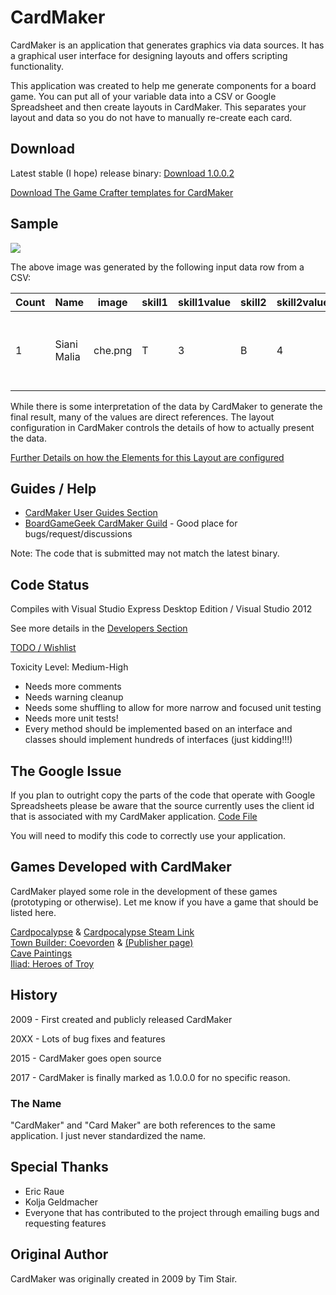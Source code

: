 # CardMaker

CardMaker is an application that generates graphics via data sources. It has a graphical user interface for designing layouts and offers scripting functionality.

This application was created to help me generate components for a board game. You can put all of your variable data into a CSV or Google Spreadsheet and then create layouts in CardMaker. This separates your layout and data so you do not have to manually re-create each card. 

## Download

Latest stable (I hope) release binary: [Download 1.0.0.2](https://github.com/nhmkdev/cardmaker/releases/tag/v.1.0.0.2)

[Download The Game Crafter templates for CardMaker](https://raw.githubusercontent.com/wiki/nhmkdev/cardmaker/CardMaker_TGC_Templates.zip)

## Sample

![](https://raw.githubusercontent.com/wiki/nhmkdev/cardmaker/readme_sample.png)

The above image was generated by the following input data row from a CSV:

| Count | Name | image | skill1 | skill1value | skill2 | skill2value | ability |
| --- | --- | ---- | ---- | ---- | ---- | ---- | ---- |
| 1 | Siani Malia | che.png | T |  3 | B | 4 | Ranged Battle: +1 on all die Rolls @[opt] | 

While there is some interpretation of the data by CardMaker to generate the final result, many of the values are direct references. The layout configuration in CardMaker controls the details of how to actually present the data.

[Further Details on how the Elements for this Layout are configured](https://github.com/nhmkdev/cardmaker/wiki/user-readme-sample)

## Guides / Help

* [CardMaker User Guides Section](https://github.com/nhmkdev/cardmaker/wiki/user)
* [BoardGameGeek CardMaker Guild](https://www.boardgamegeek.com/guild/2250) - Good place for bugs/request/discussions

Note: The code that is submitted may not match the latest binary.

## Code Status

Compiles with Visual Studio Express Desktop Edition / Visual Studio 2012

See more details in the [Developers Section](https://github.com/nhmkdev/cardmaker/wiki/developers)

[TODO / Wishlist](https://github.com/nhmkdev/cardmaker/wiki/developers-todo)

Toxicity Level: Medium-High
 * Needs more comments
 * Needs warning cleanup
 * Needs some shuffling to allow for more narrow and focused unit testing
 * Needs more unit tests!
 * Every method should be implemented based on an interface and classes should implement hundreds of interfaces (just kidding!!!)

## The Google Issue

If you plan to outright copy the parts of the code that operate with Google Spreadsheets please be aware that the source
currently uses the client id that is associated with my CardMaker application. [Code File](https://raw.githubusercontent.com/nhmkdev/cardmaker/master/CardMaker/Card/Import/GoogleReferenceReader.cs)

You will need to modify this code to correctly use your application.

## Games Developed with CardMaker

CardMaker played some role in the development of these games (prototyping or otherwise). Let me know if you have a game that should be listed here.

[Cardpocalypse](http://cardpocalyp.se/) & [Cardpocalypse Steam Link](https://store.steampowered.com/app/904400/Cardpocalypse/)<br/>
[Town Builder: Coevorden](https://boardgamegeek.com/boardgame/255633/town-builder-coevorden) & [(Publisher page)](http://www.firstfishgames.com/our-games/town-builder-coevorden/)<br/>
[Cave Paintings](http://rnrgames.com/cave-paintings)<br/>
[Iliad: Heroes of Troy](http://www.escapevelocitygames.com/iliad/)<br/>

## History

2009 - First created and publicly released CardMaker

20XX - Lots of bug fixes and features

2015 - CardMaker goes open source

2017 - CardMaker is finally marked as 1.0.0.0 for no specific reason.

### The Name

"CardMaker" and "Card Maker" are both references to the same application. I just never standardized the name.

## Special Thanks

* Eric Raue
* Kolja Geldmacher
* Everyone that has contributed to the project through emailing bugs and requesting features

## Original Author

CardMaker was originally created in 2009 by Tim Stair.

